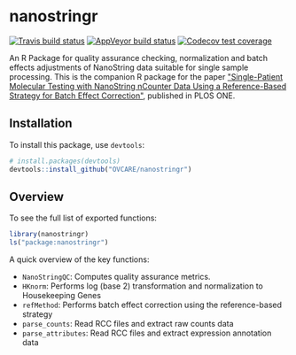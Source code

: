 nanostringr
===========

<!-- badges: start -->
[![Travis build status](https://travis-ci.org/OVCARE/nanostringr.svg?branch=master)](https://travis-ci.org/OVCARE/nanostringr)
[![AppVeyor build status](https://ci.appveyor.com/api/projects/status/github/OVCARE/nanostringr?branch=master&svg=true)](https://ci.appveyor.com/project/OVCARE/nanostringr)
[![Codecov test coverage](https://codecov.io/gh/OVCARE/nanostringr/branch/master/graph/badge.svg)](https://codecov.io/gh/OVCARE/nanostringr?branch=master)
<!-- badges: end -->

An R Package for quality assurance checking, normalization and batch effects adjustments of NanoString data suitable for single sample processing. This is the companion R package for the paper ["Single-Patient Molecular Testing with NanoString nCounter Data Using a Reference-Based Strategy for Batch Effect Correction"](http://journals.plos.org/plosone/article?id=10.1371/journal.pone.0153844), published in PLOS ONE.


Installation
------------

To install this package, use `devtools`:

``` r
# install.packages(devtools)
devtools::install_github("OVCARE/nanostringr")
```


Overview
--------

To see the full list of exported functions:

``` r
library(nanostringr)
ls("package:nanostringr")
```

A quick overview of the key functions:

-   `NanoStringQC`: Computes quality assurance metrics.
-   `HKnorm`: Performs log (base 2) transformation and normalization to Housekeeping Genes
-   `refMethod`: Performs batch effect correction using the reference-based strategy
-   `parse_counts`: Read RCC files and extract raw counts data
-   `parse_attributes`: Read RCC files and extract expression annotation data
